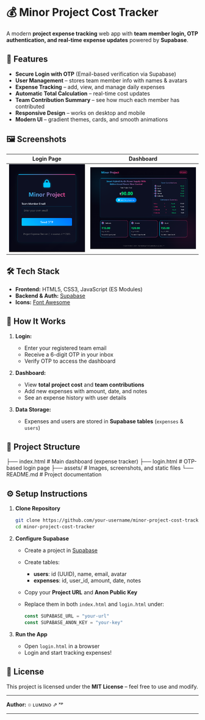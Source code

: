 # 💰 Minor Project Cost Tracker

A modern **project expense tracking** web app with **team member login, OTP authentication, and real-time expense updates** powered by **Supabase**.

## 📌 Features

- **Secure Login with OTP** (Email-based verification via Supabase)
- **User Management** – stores team member info with names & avatars
- **Expense Tracking** – add, view, and manage daily expenses
- **Automatic Total Calculation** – real-time cost updates
- **Team Contribution Summary** – see how much each member has contributed
- **Responsive Design** – works on desktop and mobile
- **Modern UI** – gradient themes, cards, and smooth animations

## 🖼️ Screenshots

| Login Page | Dashboard |
|------------|-----------|
| ![Login Screenshot](assets/login.png) | ![Dashboard Screenshot](assets/dashboard.png) |


## 🛠️ Tech Stack

- **Frontend:** HTML5, CSS3, JavaScript (ES Modules)
- **Backend & Auth:** [Supabase](https://supabase.com/)
- **Icons:** [Font Awesome](https://fontawesome.com/)

## 🚀 How It Works

1. **Login:**  
   - Enter your registered team email  
   - Receive a 6-digit OTP in your inbox  
   - Verify OTP to access the dashboard  

2. **Dashboard:**  
   - View **total project cost** and **team contributions**  
   - Add new expenses with amount, date, and notes  
   - See an expense history with user details

3. **Data Storage:**  
   - Expenses and users are stored in **Supabase tables** (`expenses` & `users`)

## 📂 Project Structure

├── index.html        # Main dashboard (expense tracker)
├── login.html        # OTP-based login page
├── assets/           # Images, screenshots, and static files
└── README.md         # Project documentation


## ⚙️ Setup Instructions

1. **Clone Repository**
   ```bash
   git clone https://github.com/your-username/minor-project-cost-tracker.git
   cd minor-project-cost-tracker
   ```

2. **Configure Supabase**

   * Create a project in [Supabase](https://supabase.com/)
   * Create tables:

     * **users**: id (UUID), name, email, avatar
     * **expenses**: id, user\_id, amount, date, notes
   * Copy your **Project URL** and **Anon Public Key**
   * Replace them in both `index.html` and `login.html` under:

     ```javascript
     const SUPABASE_URL = "your-url"
     const SUPABASE_ANON_KEY = "your-key"
     ```

3. **Run the App**

   * Open `login.html` in a browser
   * Login and start tracking expenses!

## 📄 License

This project is licensed under the **MIT License** – feel free to use and modify.

---

**Author:** ๏ ʟᴜᴍɪɴᴏ ⇗ ˣᵖ

---
